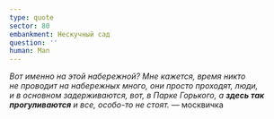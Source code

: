 ```yaml
---
type: quote
sector: 80
embankment: Нескучный сад
question: ''
human: Man
---
```

_Вот именно на этой набережной? Мне кажется, время никто не проводит на набережных много, они просто проходят, люди, и в основном задерживаются, вот, в Парке Горького, а **здесь так прогуливаются** и все, особо-то не стоят._ — москвичка

